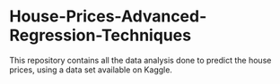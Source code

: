 # House-Prices-Advanced-Regression-Techniques
This repository contains all the data analysis done to predict the house prices, using a data set available on Kaggle.
